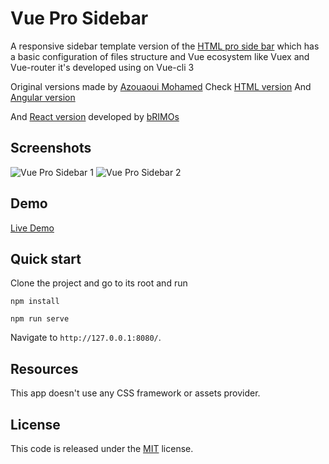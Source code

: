 # Vue Pro Sidebar

A responsive sidebar template  version of the [HTML pro side bar](https://github.com/azouaoui-med/pro-sidebar-template) 
which has a basic configuration of files structure and Vue ecosystem like Vuex and Vue-router
it's developed using on Vue-cli 3

Original versions made by [Azouaoui Mohamed](https://github.com/azouaoui-med/)
Check [HTML version](https://github.com/azouaoui-med/pro-sidebar-template)
And [Angular version](https://github.com/azouaoui-med/angular-pro-sidebar)

And [React version](https://github.com/bRIMOs/react-pro-sidebar/) developed by [bRIMOs](https://github.com/bRIMOs/)
## Screenshots 

![Vue Pro Sidebar 1](https://i.imgur.com/sTXOnj2.png)
![Vue Pro Sidebar 2](https://i.imgur.com/G1QaTSy.png)



## Demo

[Live Demo]()

## Quick start

Clone the project and go to its root and run
```
npm install 

npm run serve
```

Navigate to `http://127.0.0.1:8080/`.

## Resources

This app doesn't use any CSS framework or assets provider.

## License
This code is released under the [MIT]() license.
